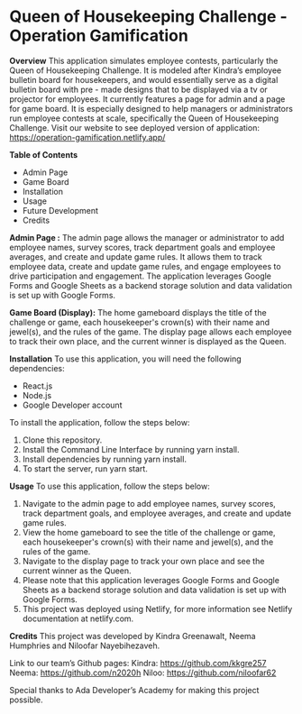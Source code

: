 # Queen of Housekeeping Challenge - Operation Gamification

**Overview**
This application simulates employee contests, particularly the Queen of Housekeeping Challenge. It is modeled after Kindra’s employee bulletin board for housekeepers, and would essentially serve as a digital bulletin board with pre - made designs that to be displayed via a tv or projector for employees. It currently features a page for admin and a page for game board. It is especially designed to help managers or administrators run employee contests at scale, specifically the Queen of Housekeeping Challenge. Visit our website to see deployed version of application: https://operation-gamification.netlify.app/

**Table of Contents**

- Admin Page
- Game Board
- Installation
- Usage
- Future Development
- Credits

**Admin Page :**
The admin page allows the manager or administrator to add employee names, survey scores, track department goals and employee averages, and create and update game rules. It allows them to track employee data, create and update game rules, and engage employees to drive participation and engagement. The application leverages Google Forms and Google Sheets as a backend storage solution and data validation is set up with Google Forms.

**Game Board (Display):**
The home gameboard displays the title of the challenge or game, each housekeeper's crown(s) with their name and jewel(s), and the rules of the game. The display page allows each employee to track their own place, and the current winner is displayed as the Queen.

**Installation**
To use this application, you will need the following dependencies:

- React.js
- Node.js
- Google Developer account

To install the application, follow the steps below:

1. Clone this repository.
2. Install the Command Line Interface by running yarn install.
3. Install dependencies by running yarn install.
4. To start the server, run yarn start.

**Usage**
To use this application, follow the steps below:

1. Navigate to the admin page to add employee names, survey scores, track department goals, and employee averages, and create and update game rules.
2. View the home gameboard to see the title of the challenge or game, each housekeeper's crown(s) with their name and jewel(s), and the rules of the game.
3. Navigate to the display page to track your own place and see the current winner as the Queen.
4. Please note that this application leverages Google Forms and Google Sheets as a backend storage solution and data validation is set up with Google Forms.
5. This project was deployed using Netlify, for more information see Netlify documentation at netlify.com. 

**Credits**
This project was developed by Kindra Greenawalt, Neema Humphries and Niloofar Nayebihezaveh.

Link to our team’s Github pages:
Kindra: https://github.com/kkgre257
Neema: https://github.com/n2020h
Niloo: https://github.com/niloofar62

Special thanks to Ada Developer’s Academy for making this project possible.

